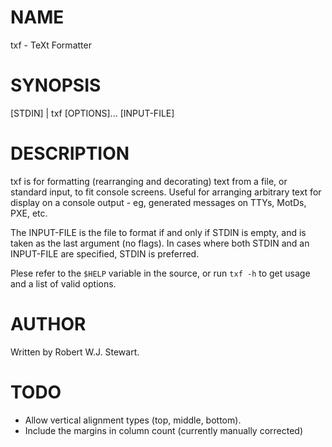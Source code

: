 NAME
===

txf - TeXt Formatter

SYNOPSIS
===

[STDIN] | txf [OPTIONS]... [INPUT-FILE]

DESCRIPTION
===

txf is for formatting (rearranging and decorating) text from a file, or standard input, to fit console screens. Useful for arranging arbitrary text for display on a  console output - eg, generated messages on TTYs, MotDs, PXE, etc.

The INPUT-FILE is the file to format if and only if STDIN is empty, and is taken as the last argument (no flags). In cases where both STDIN and an INPUT-FILE are specified, STDIN is preferred.

Plese refer to the `$HELP` variable in the source, or run `txf -h` to get usage and a list of valid options.

AUTHOR
===

Written by Robert W.J. Stewart.

TODO
===

 * Allow vertical alignment types (top, middle, bottom).
 * Include the margins in column count (currently manually corrected)
